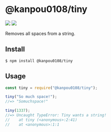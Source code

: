# @kanpou0108/tiny
[![](https://img.shields.io/npm/v/@kanpou0108/tiny.svg)](https://www.npmjs.com/package/@kanpou0108/tiny)
[![](https://img.shields.io/bundlephobia/min/@kanpou0108/tiny.svg)](https://www.npmjs.com/package/@kanpou0108/tiny)

Removes all spaces from a string.

## Install

```
$ npm install @kanpou0108/tiny
```

## Usage

```js
const tiny = require("@kanpou0108/tiny");

tiny("So much space!");
//=> "Somuchspace!"

tiny(1337);
//=> Uncaught TypeError: Tiny wants a string!
//    at tiny (<anonymous>:2:41)
//    at <anonymous>:1:1
```
